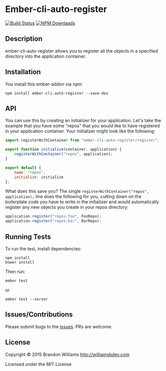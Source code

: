 # Ember-cli-auto-register

[![Build Status][]](https://travis-ci.org/williamsbdev/ember-cli-auto-register)
[![NPM Downlaads][]](https://www.npmjs.org/package/ember-cli-auto-register)

## Description

ember-cli-auto-register allows you to register all the
objects in a specified directory into the application
container.

## Installation

You install this ember-addon via npm

    npm install ember-cli-auto-register --save-dev

## API

You can use this by creating an initializer for your application. Let's take
the example that you have some "repos" that you would like to have
registered in your application container. Your initializer might look like
the following:

```javascript
import registerWithContainer from "ember-cli-auto-register/register";

export function initialize(container, application) {
    registerWithContainer("repos", application);
}

export default {
    name: "repos",
    initialize: initialize
};
```

What does this save you? The single `registerWithContainer("repos",
application);` line does the following for you, cutting down on the boilerplate
code you have to write in the initializer and would automatically register any
new objects you create in your repos directory:

```javascript
application.register("repos:foo", FooRepo);
application.register("repos:bar", BarRepo);
```

## Running Tests

To run the test, install dependencies:

    npm install
    bower install

Then run:

    ember test

or

    ember test --server

## Issues/Contributions

Please submit bugs to the [issues](https://github.com/williamsbdev/ember-cli-auto-register/issues).
PRs are welcome.

## License

Copyright © 2015 Brandon Williams http://williamsbdev.com

Licensed under the MIT License

[Build Status]: https://travis-ci.org/williamsbdev/ember-cli-auto-register.svg?branch=master
[NPM Downlaads]: https://img.shields.io/npm/dm/ember-cli-auto-register.svg
